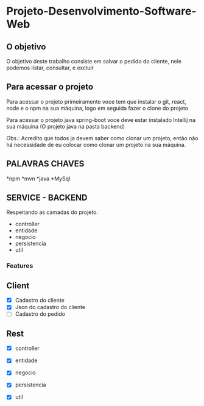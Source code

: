 # Projeto-Desenvolvimento-Software-Web

## O objetivo ##

<p> O objetivo deste trabalho consiste em salvar o pedido do cliente, nele podemos listar, consultar, e excluir </p>

## Para acessar o projeto ##

<p> Para acessar o projeto primeiramente voce tem que instalar o git, react, node e o npm na sua máquina, logo em seguida fazer o clone do projeto </p>

<p> Para acessar o projeto java spring-boot voce deve estar instalado Intellij na sua máquina (O projeto java na pasta backend) </p>

Obs.: Acredito que todos ja devem saber como clonar um projeto, então não há necessidade de eu colocar como clonar um projeto na sua máquina.

## PALAVRAS CHAVES 

*npm
*mvn
*java
*MySql

<!-- PROJETO CONTEUDO -->
## SERVICE - BACKEND ##

<p>Respeitando as camadas do projeto. </p>

  - controller
  - entidade
  - negocio
  - persistencia
  - util
  
 ### Features
 
## Client
- [x] Cadastro do cliente
- [x] Json do cadastro do cliente
- [ ] Cadastro do pedido

## Rest
- [x] controller
- [x] entidade
- [x] negocio
- [x] persistencia
- [x] util



  
